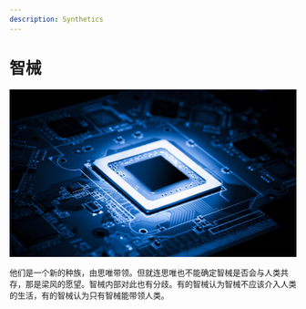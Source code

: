 ```yaml
---
description: Synthetics
---
```


# 智械

![&#x667A;&#x68B0;](../../.gitbook/assets/zhi-xie-.jpg)

他们是一个新的种族，由思唯带领。但就连思唯也不能确定智械是否会与人类共存，那是梁风的愿望。智械内部对此也有分歧。有的智械认为智械不应该介入人类的生活，有的智械认为只有智械能带领人类。

